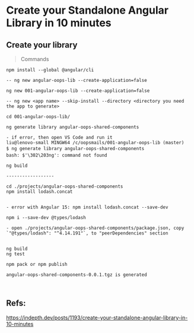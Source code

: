 # Create your Standalone Angular Library in 10 minutes


## Create your library

> Commands

```
npm install --global @angular/cli

-- ng new angular-oops-lib --create-application=false

ng new 001-angular-oops-lib --create-application=false

-- ng new <app name> --skip-install --directory <directory you need the app to generate>

cd 001-angular-oops-lib/

ng generate library angular-oops-shared-components

- if error, then open VS Code and run it
liu@lenovo-small MINGW64 /c/oopsmails/001-angular-oops-lib (master)
$ ng generate library angular-oops-shared-components
bash: $'\302\203ng': command not found

ng build

------------------

cd ./projects/angular-oops-shared-components
npm install lodash.concat


- error with Angular 15: npm install lodash.concat --save-dev

npm i --save-dev @types/lodash

- open ./projects/angular-oops-shared-components/package.json, copy `"@types/lodash": "^4.14.191"`, to "peerDependencies" section


ng build
ng test

npm pack or npm publish

angular-oops-shared-components-0.0.1.tgz is generated



```






## Refs:

https://indepth.dev/posts/1193/create-your-standalone-angular-library-in-10-minutes






